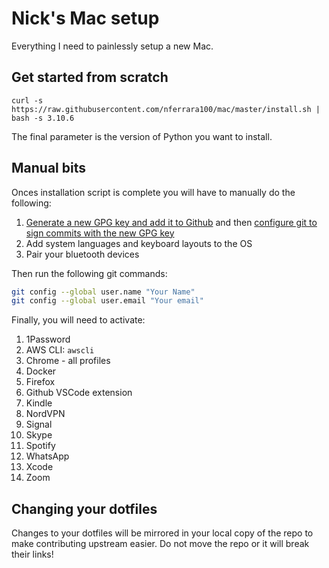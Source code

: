 # Nick's Mac setup

Everything I need to painlessly setup a new Mac.

## Get started from scratch

```
curl -s https://raw.githubusercontent.com/nferrara100/mac/master/install.sh | bash -s 3.10.6
```

The final parameter is the version of Python you want to install.

## Manual bits

Onces installation script is complete you will have to manually do the following:

1. [Generate a new GPG key and add it to Github](https://docs.github.com/en/authentication/managing-commit-signature-verification/generating-a-new-gpg-key)
   and then
   [configure git to sign commits with the new GPG key](https://docs.github.com/en/authentication/managing-commit-signature-verification/telling-git-about-your-signing-key)
1. Add system languages and keyboard layouts to the OS
1. Pair your bluetooth devices

Then run the following git commands:

```bash
git config --global user.name "Your Name"
git config --global user.email "Your email"
```

Finally, you will need to activate:

1. 1Password
1. AWS CLI: `awscli`
1. Chrome - all profiles
1. Docker
1. Firefox
1. Github VSCode extension
1. Kindle
1. NordVPN
1. Signal
1. Skype
1. Spotify
1. WhatsApp
1. Xcode
1. Zoom

## Changing your dotfiles

Changes to your dotfiles will be mirrored in your local copy of the repo to make
contributing upstream easier. Do not move the repo or it will break their links!
